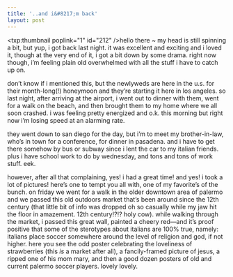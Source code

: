 ```yaml
---
title: '..and i&#8217;m back'
layout: post
---
```


<span class="pic"><txp:thumbnail poplink="1" id="212" /></span>hello there ~ my head is still spinning a bit, but yup, i got back last night. it was excellent and exciting and i loved it, though at the very end of it, i got a bit down by some drama. right now though, i&#8217;m feeling plain old overwhelmed with all the stuff i have to catch up on.

don&#8217;t know if i mentioned this, but the newlyweds are here in the u.s. for their month-long(!) honeymoon and they&#8217;re starting it here in los angeles. so last night, after arriving at the airport, i went out to dinner with them, went for a walk on the beach, and then brought them to my home where we all soon crashed. i was feeling pretty energized and o.k. this morning but right now i&#8217;m losing speed at an alarming rate. 

they went down to san diego for the day, but i&#8217;m to meet my brother-in-law, who&#8217;s in town for a conference, for dinner in pasadena. and i have to get there somehow by bus or subway since i lent the car to my italian friends. plus i have school work to do by wednesday, and tons and tons of work stuff. eek. 

however, after all that complaining, yes! i had a great time! and yes! i took a lot of pictures! here&#8217;s one to tempt you all with, one of my favorite&#8217;s of the bunch. on friday we went for a walk in the older downtown area of palermo and we passed this old outdoors market that&#8217;s been around since the 12th century (that little bit of info was dropped oh so casually while my jaw hit the floor in amazement. 12th century!?!? holy cow). while walking through the market, i passed this great wall, painted a cheery red&#8212;and it&#8217;s proof positive that some of the sterotypes about italians are 100% true, namely: italians place soccer somewhere around the level of religion and god, if not higher. here you see the odd poster celebrating the loveliness of strawberries (this *is* a market after all), a fancily-framed picture of jesus, a ripped one of his mom mary, and then a good dozen posters of old and current palermo soccer players. lovely lovely.